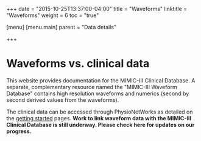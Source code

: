 +++
date = "2015-10-25T13:37:00-04:00"
title = "Waveforms"
linktitle = "Waveforms"
weight = 6
toc = "true"

[menu]
  [menu.main]
    parent = "Data details"

+++

# Waveforms vs. clinical data

This website provides documentation for the MIMIC-III Clinical Database. A separate, complementary resource named the "MIMIC-III Waveform Database" contains high resolution waveforms and numerics (second by second derived values from the waveforms).

The clinical data can be accessed through PhysioNetWorks as detailed on the [getting started](/gettingstarted/access) pages. __Work to link waveform data with the MIMIC-III Clinical Database is still underway. Please check here for updates on our progress.__

<!--
The waveform data can be accessed through PhysioNetBank and requires no log-in, [here](http://physionet.org/bank/mimic3wdb).

Detail on how to match records from the clinical database and the waveform database is provided on PhysioNetBank [here](http://physionet.org/bank/mimic3cdb).
-->
